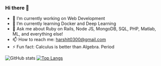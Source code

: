 ### Hi there 👋

<!--
**hs7979/hs7979** is a ✨ _special_ ✨ repository because its `README.md` (this file) appears on your GitHub profile.
- 👯 I’m looking to collaborate on ...
- 🤔 I’m looking for help with ...
- 😄 Pronouns: ...
Here are some ideas to get you started:-->

- 🔭 I’m currently working on Web Development
- 🌱 I’m currently learning Docker and Deep Learning
- 💬 Ask me about Ruby on Rails, Node JS, MongoDB, SQL, PHP, Matlab, ML, and everything else!
- 📫 How to reach me: harshit0300@gmail.com
- ⚡ Fun fact: Calculus is better than Algebra. Period

![GitHub stats](https://github-readme-stats.vercel.app/api?username=mcieaaka&show_icons=true&theme=radical&count_private=true)
[![Top Langs](https://github-readme-stats.vercel.app/api/top-langs/?username=mcieaaka&langs_count=10&layout=compact&theme=radical)](https://github.com/anuraghazra/github-readme-stats)
